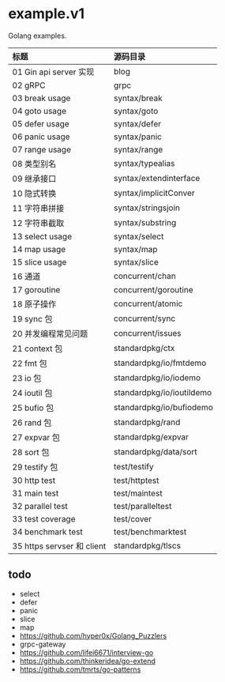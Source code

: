 # example.v1
Golang examples.


| 标题 | 源码目录  |
| :------ | :------ |
| 01 Gin api server 实现 | blog  |
| 02 gRPC | grpc  |
| 03 break usage | syntax/break  |
| 04 goto usage | syntax/goto  |
| 05 defer usage |  syntax/defer |
| 06 panic usage | syntax/panic  |
| 07 range usage | syntax/range  |
| 08 类型别名 | syntax/typealias  |
| 09 继承接口 | syntax/extendinterface  |
| 10 隐式转换 | syntax/implicitConver |
| 11 字符串拼接 | syntax/stringsjoin |
| 12 字符串截取 | syntax/substring |
| 13 select usage | syntax/select |
| 14 map usage | syntax/map |
| 15 slice usage | syntax/slice |
| 16 通道 | concurrent/chan |
| 17 goroutine | concurrent/goroutine |
| 18 原子操作 | concurrent/atomic |
| 19 sync 包 | concurrent/sync |
| 20 并发编程常见问题 | concurrent/issues |
| 21 context 包 | standardpkg/ctx |
| 22 fmt 包 | standardpkg/io/fmtdemo |
| 23 io 包 | standardpkg/io/iodemo |
| 24 ioutil 包 | standardpkg/io/ioutildemo |
| 25 bufio 包 | standardpkg/io/bufiodemo |
| 26 rand 包 | standardpkg/rand |
| 27 expvar 包 | standardpkg/expvar |
| 28 sort 包 | standardpkg/data/sort |
| 29 testify 包 | test/testify |
| 30 http test | test/httptest |
| 31 main test | test/maintest |
| 32 parallel test | test/paralleltest |
| 33 test coverage | test/cover |
| 34 benchmark test | test/benchmarktest |
| 35 https servser 和 client | standardpkg/tlscs |

## todo

- select
- defer
- panic
- slice
- map
- https://github.com/hyper0x/Golang_Puzzlers
- grpc-gateway
- https://github.com/lifei6671/interview-go
- https://github.com/thinkeridea/go-extend
- https://github.com/tmrts/go-patterns
